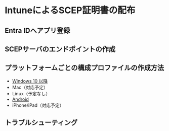 # IntuneによるSCEP証明書の配布

## Entra IDへアプリ登録

## SCEPサーバのエンドポイントの作成

## プラットフォームごとの構成プロファイルの作成方法

* [Windows 10 以降](windows10later.md)
* Mac（対応予定）
* Linux（予定なし）
* [Android](android.md)
* iPhone/iPad（対応予定）

## トラブルシューティング